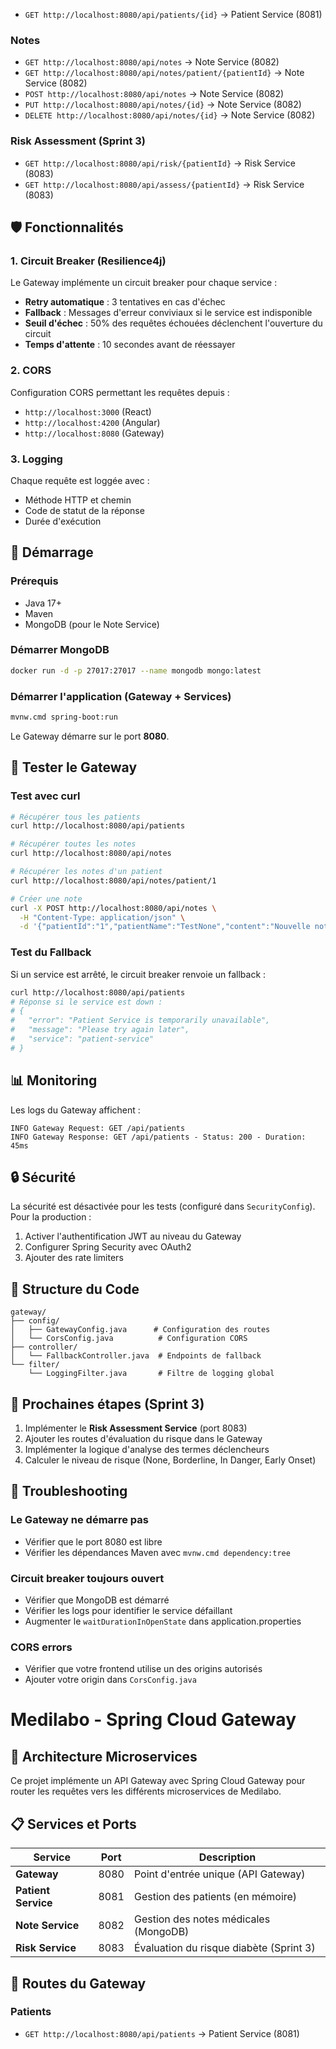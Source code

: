 - `GET http://localhost:8080/api/patients/{id}` → Patient Service (8081)

### Notes
- `GET http://localhost:8080/api/notes` → Note Service (8082)
- `GET http://localhost:8080/api/notes/patient/{patientId}` → Note Service (8082)
- `POST http://localhost:8080/api/notes` → Note Service (8082)
- `PUT http://localhost:8080/api/notes/{id}` → Note Service (8082)
- `DELETE http://localhost:8080/api/notes/{id}` → Note Service (8082)

### Risk Assessment (Sprint 3)
- `GET http://localhost:8080/api/risk/{patientId}` → Risk Service (8083)
- `GET http://localhost:8080/api/assess/{patientId}` → Risk Service (8083)

## 🛡️ Fonctionnalités

### 1. Circuit Breaker (Resilience4j)
Le Gateway implémente un circuit breaker pour chaque service :
- **Retry automatique** : 3 tentatives en cas d'échec
- **Fallback** : Messages d'erreur conviviaux si le service est indisponible
- **Seuil d'échec** : 50% des requêtes échouées déclenchent l'ouverture du circuit
- **Temps d'attente** : 10 secondes avant de réessayer

### 2. CORS
Configuration CORS permettant les requêtes depuis :
- `http://localhost:3000` (React)
- `http://localhost:4200` (Angular)
- `http://localhost:8080` (Gateway)

### 3. Logging
Chaque requête est loggée avec :
- Méthode HTTP et chemin
- Code de statut de la réponse
- Durée d'exécution

## 🚀 Démarrage

### Prérequis
- Java 17+
- Maven
- MongoDB (pour le Note Service)

### Démarrer MongoDB
```bash
docker run -d -p 27017:27017 --name mongodb mongo:latest
```

### Démarrer l'application (Gateway + Services)
```bash
mvnw.cmd spring-boot:run
```

Le Gateway démarre sur le port **8080**.

## 🧪 Tester le Gateway

### Test avec curl
```bash
# Récupérer tous les patients
curl http://localhost:8080/api/patients

# Récupérer toutes les notes
curl http://localhost:8080/api/notes

# Récupérer les notes d'un patient
curl http://localhost:8080/api/notes/patient/1

# Créer une note
curl -X POST http://localhost:8080/api/notes \
  -H "Content-Type: application/json" \
  -d '{"patientId":"1","patientName":"TestNone","content":"Nouvelle note"}'
```

### Test du Fallback
Si un service est arrêté, le circuit breaker renvoie un fallback :
```bash
curl http://localhost:8080/api/patients
# Réponse si le service est down :
# {
#   "error": "Patient Service is temporarily unavailable",
#   "message": "Please try again later",
#   "service": "patient-service"
# }
```

## 📊 Monitoring

Les logs du Gateway affichent :
```
INFO Gateway Request: GET /api/patients
INFO Gateway Response: GET /api/patients - Status: 200 - Duration: 45ms
```

## 🔒 Sécurité

La sécurité est désactivée pour les tests (configuré dans `SecurityConfig`).
Pour la production :
1. Activer l'authentification JWT au niveau du Gateway
2. Configurer Spring Security avec OAuth2
3. Ajouter des rate limiters

## 📁 Structure du Code

```
gateway/
├── config/
│   ├── GatewayConfig.java      # Configuration des routes
│   └── CorsConfig.java          # Configuration CORS
├── controller/
│   └── FallbackController.java  # Endpoints de fallback
└── filter/
    └── LoggingFilter.java       # Filtre de logging global
```

## 🎯 Prochaines étapes (Sprint 3)

1. Implémenter le **Risk Assessment Service** (port 8083)
2. Ajouter les routes d'évaluation du risque dans le Gateway
3. Implémenter la logique d'analyse des termes déclencheurs
4. Calculer le niveau de risque (None, Borderline, In Danger, Early Onset)

## 🐛 Troubleshooting

### Le Gateway ne démarre pas
- Vérifier que le port 8080 est libre
- Vérifier les dépendances Maven avec `mvnw.cmd dependency:tree`

### Circuit breaker toujours ouvert
- Vérifier que MongoDB est démarré
- Vérifier les logs pour identifier le service défaillant
- Augmenter le `waitDurationInOpenState` dans application.properties

### CORS errors
- Vérifier que votre frontend utilise un des origins autorisés
- Ajouter votre origin dans `CorsConfig.java`
# Medilabo - Spring Cloud Gateway

## 🚀 Architecture Microservices

Ce projet implémente un API Gateway avec Spring Cloud Gateway pour router les requêtes vers les différents microservices de Medilabo.

## 📋 Services et Ports

| Service | Port | Description |
|---------|------|-------------|
| **Gateway** | 8080 | Point d'entrée unique (API Gateway) |
| **Patient Service** | 8081 | Gestion des patients (en mémoire) |
| **Note Service** | 8082 | Gestion des notes médicales (MongoDB) |
| **Risk Service** | 8083 | Évaluation du risque diabète (Sprint 3) |

## 🔀 Routes du Gateway

### Patients
- `GET http://localhost:8080/api/patients` → Patient Service (8081)

